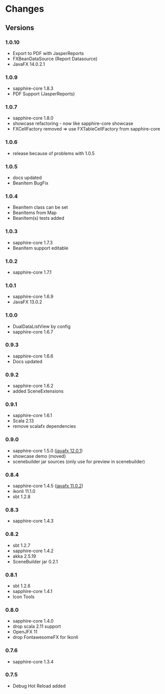 # Changes #

## Versions

### 1.0.10
* Export to PDF with JasperReports
* FXBeanDataSource (Report Datasource)
* JavaFX 14.0.2.1

### 1.0.9
* sapphire-core 1.8.3
* PDF Support (JasperReports)


### 1.0.7
* sapphire-core 1.8.0
* showcase refactoring - now like sapphire-core showcase
* FXCellFactory removed => use FXTableCellFactory from sapphire-core

### 1.0.6
* release because of problems with 1.0.5

### 1.0.5
* docs updated
* BeanItem BugFix

### 1.0.4
* BeanItem class can be set
* BeanItems from Map
* BeanItem(s) tests added

### 1.0.3
* sapphire-core 1.7.3
* BeanItem support editable

### 1.0.2
* sapphire-core 1.7.1

### 1.0.1
* sapphire-core 1.6.9
* JavaFX 13.0.2

### 1.0.0
* DualDataListView by config
* sapphire-core 1.6.7

### 0.9.3
* sapphire-core 1.6.6
* Docs updated

### 0.9.2
* sapphire-core 1.6.2
* added SceneExtensions

### 0.9.1
* sapphire-core 1.6.1
* Scala 2.13
* remove scalafx dependencies

### 0.9.0
* sapphire-core 1.5.0 ([javafx 12.0.1](https://github.com/javafxports/openjdk-jfx/blob/jfx-12/doc-files/release-notes-12.md#release-notes-for-javafx-12))
* showcase demo (moved)
* scenebuilder jar sources (only use for preview in scenebuilder)

### 0.8.4
* sapphire-core 1.4.5 ([javafx 11.0.2](https://github.com/johanvos/openjdk-jfx/blob/jfx-11/doc-files/release-notes-11.0.2.md))
* ikonli 11.1.0
* sbt 1.2.8

### 0.8.3
* sapphire-core 1.4.3

### 0.8.2
* sbt 1.2.7
* sapphire-core 1.4.2
* akka 2.5.19
* SceneBuilder jar 0.2.1

### 0.8.1
* sbt 1.2.6
* sapphire-core 1.4.1
* Icon Tools

### 0.8.0
* sapphire-core 1.4.0
* drop scala 2.11 support
* OpenJFX 11
* drop FontawesomeFX for Ikonli


### 0.7.6

* sapphire-core 1.3.4

### 0.7.5

* Debug Hot Reload added

